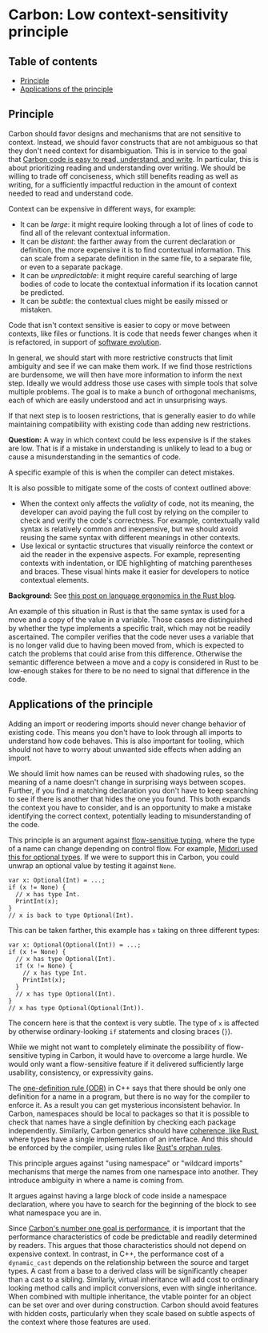 # Carbon: Low context-sensitivity principle

<!--
Part of the Carbon Language project, under the Apache License v2.0 with LLVM
Exceptions. See /LICENSE for license information.
SPDX-License-Identifier: Apache-2.0 WITH LLVM-exception
-->

<!-- toc -->

## Table of contents

-   [Principle](#principle)
-   [Applications of the principle](#applications-of-the-principle)

<!-- tocstop -->

## Principle

Carbon should favor designs and mechanisms that are not sensitive to context.
Instead, we should favor constructs that are not ambiguous so that they don't
need context for disambiguation. This is in service to the goal that
[Carbon code is easy to read, understand, and write](/docs/project/goals.md#code-that-is-easy-to-read-understand-and-write).
In particular, this is about prioritizing reading and understanding over
writing. We should be willing to trade off conciseness, which still benefits
reading as well as writing, for a sufficiently impactful reduction in the amount
of context needed to read and understand code.

Context can be expensive in different ways, for example:

-   It can be _large_: it might require looking through a lot of lines of code
    to find all of the relevant contextual information.
-   It can be _distant_: the farther away from the current declaration or
    definition, the more expensive it is to find contextual information. This
    can scale from a separate definition in the same file, to a separate file,
    or even to a separate package.
-   It can be _unpredictable_: it might require careful searching of large
    bodies of code to locate the contextual information if its location cannot
    be predicted.
-   It can be _subtle_: the contextual clues might be easily missed or mistaken.

Code that isn't context sensitive is easier to copy or move between contexts,
like files or functions. It is code that needs fewer changes when it is
refactored, in support of
[software evolution](/docs/project/goals.md#software-and-language-evolution).

In general, we should start with more restrictive constructs that limit
ambiguity and see if we can make them work. If we find those restrictions are
burdensome, we will then have more information to inform the next step. Ideally
we would address those use cases with simple tools that solve multiple problems.
The goal is to make a bunch of orthogonal mechanisms, each of which are easily
understood and act in unsurprising ways.

If that next step is to loosen restrictions, that is generally easier to do
while maintaining compatibility with existing code than adding new restrictions.

**Question:** A way in which context could be less expensive is if the stakes
are low. That is if a mistake in understanding is unlikely to lead to a bug or
cause a misunderstanding in the semantics of code.

A specific example of this is when the compiler can detect mistakes.

It is also possible to mitigate some of the costs of context outlined above:

-   When the context only affects the _validity_ of code, not its meaning, the developer can avoid paying the full cost by relying on the compiler to check and verify the code's correctness. For example, contextually valid syntax is relatively common and inexpensive, but we should avoid reusing the same syntax with different meanings in other contexts.
-   Use lexical or syntactic structures that visually reinforce the context or aid the reader in the expensive aspects. For example, representing contexts with indentation, or IDE highlighting of matching parentheses and braces. These visual hints make it easier for developers to notice contextual elements.

**Background:** See
[this post on language ergonomics in the Rust blog](https://blog.rust-lang.org/2017/03/02/lang-ergonomics.html).

An example of this situation in Rust is that the same syntax is used for a move
and a copy of the value in a variable. Those cases are distinguished by whether
the type implements a specific trait, which may not be readily ascertained. The
compiler verifies that the code never uses a variable that is no longer valid
due to having been moved from, which is expected to catch the problems that
could arise from this difference. Otherwise the semantic difference between a
move and a copy is considered in Rust to be low-enough stakes for there to be no
need to signal that difference in the code.

## Applications of the principle

Adding an import or reodering imports should never change behavior of existing
code. This means you don't have to look through all imports to understand how
code behaves. This is also important for tooling, which should not have to worry
about unwanted side effects when adding an import.

We should limit how names can be reused with shadowing rules, so the meaning of
a name doesn't change in surprising ways between scopes. Further, if you find a
matching declaration you don't have to keep searching to see if there is another
that hides the one you found. This both expands the context you have to
consider, and is an opportunity to make a mistake identifying the correct
context, potentially leading to misunderstanding of the code.

This principle is an argument against
[flow-sensitive typing](https://en.wikipedia.org/wiki/Flow-sensitive_typing),
where the type of a name can change depending on control flow. For example,
[Midori used this for optional types](http://joeduffyblog.com/2016/02/07/the-error-model/#the-syntax).
If we were to support this in Carbon, you could unwrap an optional value by
testing it against `None`.

```
var x: Optional(Int) = ...;
if (x != None) {
  // x has type Int.
  PrintInt(x);
}
// x is back to type Optional(Int).
```

This can be taken farther, this example has `x` taking on three different types:

```
var x: Optional(Optional(Int)) = ...;
if (x != None) {
  // x has type Optional(Int).
  if (x != None) {
    // x has type Int.
    PrintInt(x);
  }
  // x has type Optional(Int).
}
// x has type Optional(Optional(Int)).
```

The concern here is that the context is very subtle. The type of `x` is affected
by otherwise ordinary-looking `if` statements and closing braces (`}`).

While we might not want to completely eliminate the possibility of
flow-sensitive typing in Carbon, it would have to overcome a large hurdle. We
would only want a flow-sensitive feature if it delivered sufficiently large
usability, consistency, or expressivity gains.

The
[one-definition rule (ODR)](https://en.wikipedia.org/wiki/One_Definition_Rule)
in C++ says that there should be only one definition for a name in a program,
but there is no way for the compiler to enforce it. As a result you can get
mysterious inconsistent behavior. In Carbon, namespaces should be local to
packages so that it is possible to check that names have a single definition by
checking each package independently. Similarly, Carbon generics should have
[coherence, like Rust](https://github.com/Ixrec/rust-orphan-rules#what-is-coherence),
where types have a single implementation of an interface. And this should be
enforced by the compiler, using rules like
[Rust's orphan rules](https://github.com/Ixrec/rust-orphan-rules#what-are-the-orphan-rules).

This principle argues against "using namespace" or "wildcard imports" mechanisms
that merge the names from one namespace into another. They introduce ambiguity
in where a name is coming from.

It argues against having a large block of code inside a namespace declaration,
where you have to search for the beginning of the block to see what namespace
you are in.

Since
[Carbon's number one goal is performance](/docs/project/goals.md#performance-critical-software),
it is important that the performance characteristics of code be predictable and
readily determined by readers. This argues that those characteristics should not
depend on expensive context. In contrast, in C++, the performance cost of a
`dynamic_cast` depends on the relationship between the source and target types.
A cast from a base to a derived class will be significantly cheaper than a cast
to a sibling. Similarly, virtual inheritance will add cost to ordinary looking
method calls and implicit conversions, even with single inheritance. When
combined with multiple inheritance, the vtable pointer for an object can be set
over and over during construction. Carbon should avoid features with hidden
costs, particularly when they scale based on subtle aspects of the context where
those features are used.
